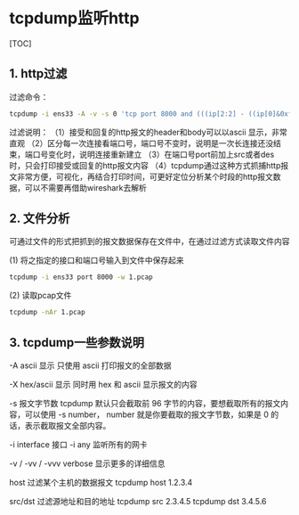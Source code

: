 # tcpdump监听http

[TOC]

## 1. http过滤

过滤命令：

```sh
tcpdump -i ens33 -A -v -s 0 'tcp port 8000 and (((ip[2:2] - ((ip[0]&0xf)<<2)) - ((tcp[12]&0xf0)>>2)) != 0)'
```

过滤说明：
（1）接受和回复的http报文的header和body可以以ascii 显示，非常直观
（2）区分每一次连接看端口号，端口号不变时，说明是一次长连接还没结束，端口号变化时，说明连接重新建立
（3）在端口号port前加上src或者des时，只会打印接受或回复的http报文内容
（4）tcpdump通过这种方式抓捕http报文非常方便，可视化，再结合打印时间，可更好定位分析某个时段的http报文数据，可以不需要再借助wireshark去解析

## 2. 文件分析

可通过文件的形式把抓到的报文数据保存在文件中，在通过过滤方式读取文件内容

(1) 将之指定的接口和端口号输入到文件中保存起来

```sh
tcpdump -i ens33 port 8000 -w 1.pcap
```

(2) 读取pcap文件

```sh
tcpdump -nAr 1.pcap
```

## 3. tcpdump一些参数说明

-A ascii 显示
只使用 ascii 打印报文的全部数据

-X hex/ascii 显示
同时用 hex 和 ascii 显示报文的内容

-s 报文字节数
tcpdump 默认只会截取前 96 字节的内容，要想截取所有的报文内容，可以使用 -s number， number 就是你要截取的报文字节数，如果是 0 的话，表示截取报文全部内容。

-i interface 接口
-i any 监听所有的网卡

-v / -vv / -vvv verbose
显示更多的详细信息

host
过滤某个主机的数据报文
tcpdump host 1.2.3.4

src/dst
过滤源地址和目的地址
tcpdump src 2.3.4.5
tcpdump dst 3.4.5.6
